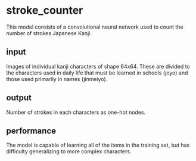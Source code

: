 # stroke_counter
This model consists of a convolutional neural network used to count the number of strokes Japanese Kanji.

## input
Images of individual kanji characters of shape 64x64. These are divided to the characters used in daily life that must be learned in schools (joyo) and those used primarily in names (jinmeiyo).

## output
Number of strokes in each characters as one-hot nodes.

## performance
The model is capable of learning all of the items in the training set, but has difficulty generalizing to more complex characters.
